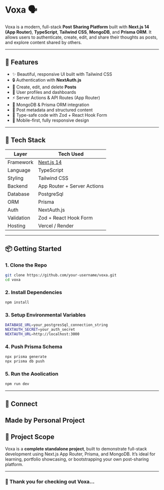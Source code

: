 # Voxa 🗣️

Voxa is a modern, full-stack **Post Sharing Platform** built with **Next.js 14 (App Router)**, **TypeScript**, **Tailwind CSS**, **MongoDB**, and **Prisma ORM**. It allows users to authenticate, create, edit, and share their thoughts as posts, and explore content shared by others.

---

## 🚀 Features

- ✨ Beautiful, responsive UI built with Tailwind CSS
- 🔒 Authentication with **NextAuth.js**
- 📝 Create, edit, and delete **Posts**
- 👥 User profiles and dashboards
- ⚡ Server Actions & API Routes (App Router)
- 💾 MongoDB & Prisma ORM integration
- 📄 Post metadata and structured content
- 🧱 Type-safe code with Zod + React Hook Form
- 📱 Mobile-first, fully responsive design

---

## 🧱 Tech Stack

| Layer           | Tech Used                            |
|----------------|---------------------------------------|
| Framework       | [Next.js 14](https://nextjs.org)     |
| Language        | TypeScript                           |
| Styling         | Tailwind CSS                         |
| Backend         | App Router + Server Actions          |
| Database        | PostgreSql                           |
| ORM             | Prisma                               |
| Auth            | NextAuth.js                          |
| Validation      | Zod + React Hook Form                |
| Hosting         | Vercel / Render                      |

---


## 📦 Getting Started

### 1. Clone the Repo

```bash
git clone https://github.com/your-username/voxa.git
cd voxa
```

### 2. Install Dependencies

```bash
npm install 
```

### 3. Setup Environmental Variables

```bash
DATABASE_URL=your_postgresSql_connection_string
NEXTAUTH_SECRET=your_auth_secret
NEXTAUTH_URL=http://localhost:3000
```

### 4. Push Prisma Schema

```bash
npx prisma generate
npx prisma db push
```

### 5. Run the Aoolication

```bash
npm run dev
```
---


## 🔗 Connect

Made by [](https://github.com/Shikhar-Shetty)
Personal Project
---

## 🚧 Project Scope

Voxa is a **complete standalone project**, built to demonstrate full-stack development using Next.js App Router, Prisma, and MongoDB. It’s ideal for learning, portfolio showcasing, or bootstrapping your own post-sharing platform.

---

### 🫡 Thank you for checking out Voxa...
